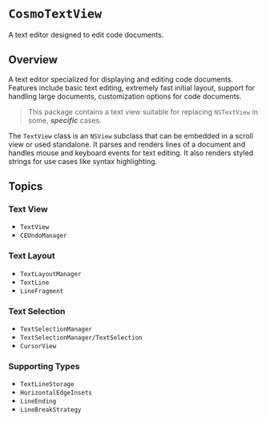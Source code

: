 # ``CosmoTextView``

A text editor designed to edit code documents.

## Overview

A text editor specialized for displaying and editing code documents. Features include basic text editing, extremely fast initial layout, support for handling large documents, customization options for code documents.

> This package contains a text view suitable for replacing ``NSTextView`` in some, **_specific_** cases.

The ``TextView`` class is an ``NSView`` subclass that can be embedded in a scroll view or used standalone. It parses and renders lines of a document and handles mouse and keyboard events for text editing. It also renders styled strings for use cases like syntax highlighting.

## Topics

### Text View

- ``TextView``
- ``CEUndoManager``

### Text Layout

- ``TextLayoutManager``
- ``TextLine``
- ``LineFragment``

### Text Selection

- ``TextSelectionManager``
- ``TextSelectionManager/TextSelection``
- ``CursorView``

### Supporting Types

- ``TextLineStorage``
- ``HorizontalEdgeInsets``
- ``LineEnding``
- ``LineBreakStrategy``
